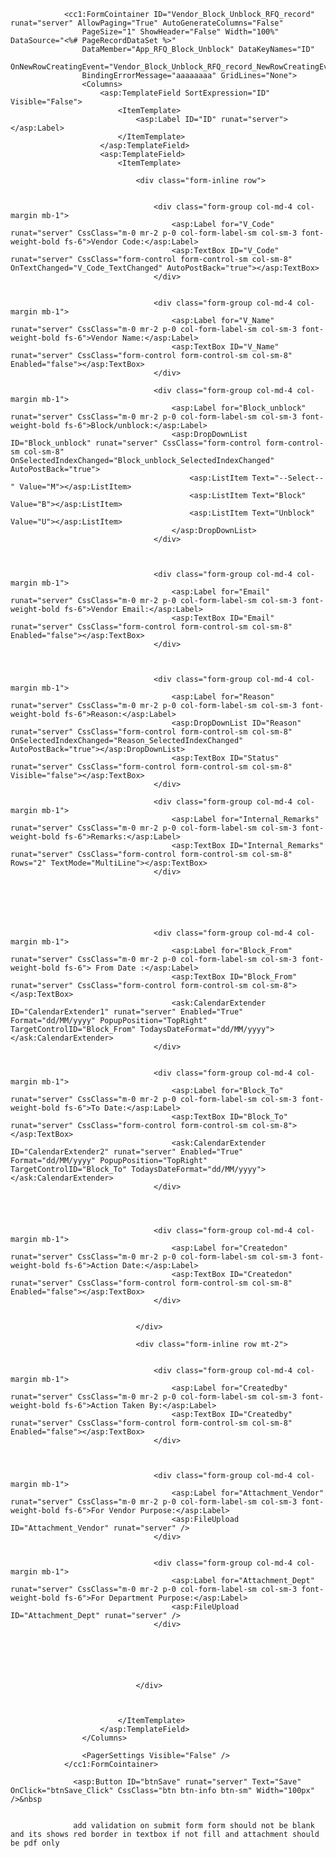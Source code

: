 
                <cc1:FormCointainer ID="Vendor_Block_Unblock_RFQ_record" runat="server" AllowPaging="True" AutoGenerateColumns="False"
                    PageSize="1" ShowHeader="False" Width="100%" DataSource="<%# PageRecordDataSet %>"
                    DataMember="App_RFQ_Block_Unblock" DataKeyNames="ID"
                    OnNewRowCreatingEvent="Vendor_Block_Unblock_RFQ_record_NewRowCreatingEvent"
                    BindingErrorMessage="aaaaaaaa" GridLines="None">
                    <Columns>
                        <asp:TemplateField SortExpression="ID" Visible="False">
                            <ItemTemplate>
                                <asp:Label ID="ID" runat="server"></asp:Label>
                            </ItemTemplate>
                        </asp:TemplateField>
                        <asp:TemplateField>
                            <ItemTemplate>

                                <div class="form-inline row">


                                    <div class="form-group col-md-4 col-margin mb-1">
                                        <asp:Label for="V_Code" runat="server" CssClass="m-0 mr-2 p-0 col-form-label-sm col-sm-3 font-weight-bold fs-6">Vendor Code:</asp:Label>
                                        <asp:TextBox ID="V_Code" runat="server" CssClass="form-control form-control-sm col-sm-8" OnTextChanged="V_Code_TextChanged" AutoPostBack="true"></asp:TextBox>
                                    </div>


                                    <div class="form-group col-md-4 col-margin mb-1">
                                        <asp:Label for="V_Name" runat="server" CssClass="m-0 mr-2 p-0 col-form-label-sm col-sm-3 font-weight-bold fs-6">Vendor Name:</asp:Label>
                                        <asp:TextBox ID="V_Name" runat="server" CssClass="form-control form-control-sm col-sm-8" Enabled="false"></asp:TextBox>
                                    </div>

                                    <div class="form-group col-md-4 col-margin mb-1">
                                        <asp:Label for="Block_unblock" runat="server" CssClass="m-0 mr-2 p-0 col-form-label-sm col-sm-3 font-weight-bold fs-6">Block/unblock:</asp:Label>
                                        <asp:DropDownList ID="Block_unblock" runat="server" CssClass="form-control form-control-sm col-sm-8" OnSelectedIndexChanged="Block_unblock_SelectedIndexChanged" AutoPostBack="true">
                                            <asp:ListItem Text="--Select--" Value="M"></asp:ListItem>
                                            <asp:ListItem Text="Block" Value="B"></asp:ListItem>
                                            <asp:ListItem Text="Unblock" Value="U"></asp:ListItem>
                                        </asp:DropDownList>
                                    </div>



                                    <div class="form-group col-md-4 col-margin mb-1">
                                        <asp:Label for="Email" runat="server" CssClass="m-0 mr-2 p-0 col-form-label-sm col-sm-3 font-weight-bold fs-6">Vendor Email:</asp:Label>
                                        <asp:TextBox ID="Email" runat="server" CssClass="form-control form-control-sm col-sm-8" Enabled="false"></asp:TextBox>
                                    </div>



                                    <div class="form-group col-md-4 col-margin mb-1">
                                        <asp:Label for="Reason" runat="server" CssClass="m-0 mr-2 p-0 col-form-label-sm col-sm-3 font-weight-bold fs-6">Reason:</asp:Label>
                                        <asp:DropDownList ID="Reason" runat="server" CssClass="form-control form-control-sm col-sm-8" OnSelectedIndexChanged="Reason_SelectedIndexChanged" AutoPostBack="true"></asp:DropDownList>
                                        <asp:TextBox ID="Status" runat="server" CssClass="form-control form-control-sm col-sm-8" Visible="false"></asp:TextBox>
                                    </div>

                                    <div class="form-group col-md-4 col-margin mb-1">
                                        <asp:Label for="Internal_Remarks" runat="server" CssClass="m-0 mr-2 p-0 col-form-label-sm col-sm-3 font-weight-bold fs-6">Remarks:</asp:Label>
                                        <asp:TextBox ID="Internal_Remarks" runat="server" CssClass="form-control form-control-sm col-sm-8" Rows="2" TextMode="MultiLine"></asp:TextBox>
                                    </div>






                                    <div class="form-group col-md-4 col-margin mb-1">
                                        <asp:Label for="Block_From" runat="server" CssClass="m-0 mr-2 p-0 col-form-label-sm col-sm-3 font-weight-bold fs-6"> From Date :</asp:Label>
                                        <asp:TextBox ID="Block_From" runat="server" CssClass="form-control form-control-sm col-sm-8"></asp:TextBox>
                                        <ask:CalendarExtender ID="CalendarExtender1" runat="server" Enabled="True" Format="dd/MM/yyyy" PopupPosition="TopRight" TargetControlID="Block_From" TodaysDateFormat="dd/MM/yyyy"></ask:CalendarExtender>
                                    </div>


                                    <div class="form-group col-md-4 col-margin mb-1">
                                        <asp:Label for="Block_To" runat="server" CssClass="m-0 mr-2 p-0 col-form-label-sm col-sm-3 font-weight-bold fs-6">To Date:</asp:Label>
                                        <asp:TextBox ID="Block_To" runat="server" CssClass="form-control form-control-sm col-sm-8"></asp:TextBox>
                                        <ask:CalendarExtender ID="CalendarExtender2" runat="server" Enabled="True" Format="dd/MM/yyyy" PopupPosition="TopRight" TargetControlID="Block_To" TodaysDateFormat="dd/MM/yyyy"></ask:CalendarExtender>
                                    </div>




                                    <div class="form-group col-md-4 col-margin mb-1">
                                        <asp:Label for="Createdon" runat="server" CssClass="m-0 mr-2 p-0 col-form-label-sm col-sm-3 font-weight-bold fs-6">Action Date:</asp:Label>
                                        <asp:TextBox ID="Createdon" runat="server" CssClass="form-control form-control-sm col-sm-8" Enabled="false"></asp:TextBox>
                                    </div>


                                </div>

                                <div class="form-inline row mt-2">


                                    <div class="form-group col-md-4 col-margin mb-1">
                                        <asp:Label for="Createdby" runat="server" CssClass="m-0 mr-2 p-0 col-form-label-sm col-sm-3 font-weight-bold fs-6">Action Taken By:</asp:Label>
                                        <asp:TextBox ID="Createdby" runat="server" CssClass="form-control form-control-sm col-sm-8" Enabled="false"></asp:TextBox>
                                    </div>



                                    <div class="form-group col-md-4 col-margin mb-1">
                                        <asp:Label for="Attachment_Vendor" runat="server" CssClass="m-0 mr-2 p-0 col-form-label-sm col-sm-3 font-weight-bold fs-6">For Vendor Purpose:</asp:Label>
                                        <asp:FileUpload ID="Attachment_Vendor" runat="server" />
                                    </div>


                                    <div class="form-group col-md-4 col-margin mb-1">
                                        <asp:Label for="Attachment_Dept" runat="server" CssClass="m-0 mr-2 p-0 col-form-label-sm col-sm-3 font-weight-bold fs-6">For Department Purpose:</asp:Label>
                                        <asp:FileUpload ID="Attachment_Dept" runat="server" />
                                    </div>






                                </div>



                            </ItemTemplate>
                        </asp:TemplateField>
                    </Columns>

                    <PagerSettings Visible="False" />
                </cc1:FormCointainer>

                  <asp:Button ID="btnSave" runat="server" Text="Save" OnClick="btnSave_Click" CssClass="btn btn-info btn-sm" Width="100px" />&nbsp


                  add validation on submit form form should not be blank and its shows red border in textbox if not fill and attachment should be pdf only
